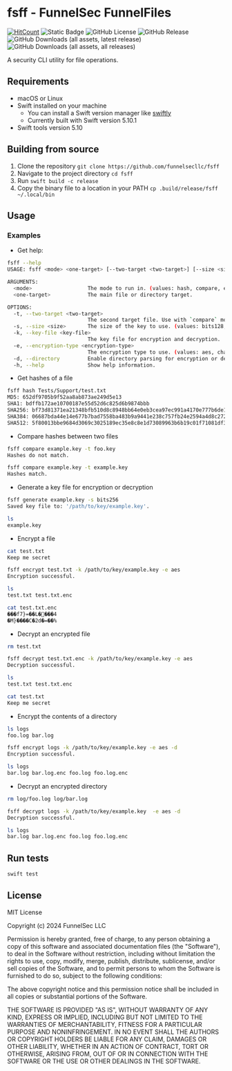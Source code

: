# fsff - FunnelSec FunnelFiles

[![HitCount](https://hits.dwyl.com/funnelsecllc/fsff.svg?style=flat)](http://hits.dwyl.com/funnelsecllc/fsff)
![Static Badge](https://img.shields.io/badge/swift_tools_version-5.10-orange)
![GitHub License](https://img.shields.io/github/license/funnelsecllc/fsff)
![GitHub Release](https://img.shields.io/github/v/release/funnelsecllc/fsff)
![GitHub Downloads (all assets, latest release)](https://img.shields.io/github/downloads/funnelsecllc/fsff/latest/total)
![GitHub Downloads (all assets, all releases)](https://img.shields.io/github/downloads/funnelsecllc/fsff/total)

A security CLI utility for file operations.

## Requirements

- macOS or Linux
- Swift installed on your machine
  - You can install a Swift version manager like [swiftly](https://github.com/swiftlang/swiftly)
  - Currently built with Swift version 5.10.1
- Swift tools version 5.10

## Building from source

1. Clone the repository `git clone https://github.com/funnelsecllc/fsff`
2. Navigate to the project directory `cd fsff`
3. Run `swift build -c release`
4. Copy the binary file to a location in your PATH `cp .build/release/fsff ~/.local/bin`

## Usage

### Examples

- Get help:

```bash
fsff --help
USAGE: fsff <mode> <one-target> [--two-target <two-target>] [--size <size>] [--key-file <key-file>] [--encryption-type <encryption-type>] [--directory]

ARGUMENTS:
  <mode>                  The mode to run in. (values: hash, compare, encrypt, decrypt, generate)
  <one-target>            The main file or directory target.

OPTIONS:
  -t, --two-target <two-target>
                          The second target file. Use with `compare` mode.
  -s, --size <size>       The size of the key to use. (values: bits128, bits192, bits256)
  -k, --key-file <key-file>
                          The key file for encryption and decryption.
  -e, --encryption-type <encryption-type>
                          The encryption type to use. (values: aes, chachapoly)
  -d, --directory         Enable directory parsing for encryption or decryption.
  -h, --help              Show help information.
```

- Get hashes of a file

```bash
fsff hash Tests/Support/test.txt   
MD5: 652df9705b9f52aa8ab873ae249d5e13
SHA1: bdffb172ae10700187e55d52d6c825d6b9874bbb
SHA256: bf73d81371ea21348bfb510d8c8948bb64e0eb3cea97ec991a4170e777b6de18
SHA384: 06687bda44e14e677b7bad7558ba483b9a9441e238c757fb24e2594a4d8c2721edc8af477d5710b4e6e7e27ca1b84640
SHA512: 5f80013bbe9684d3069c3025189ec35e8c8e1d73089963b6b19c01f71081df3113e10dbd5c83a459dd2ba5814932cab156a6fd11938ec26120606bf4ae5b242f
```

- Compare hashes between two files

```bash
fsff compare example.key -t foo.key
Hashes do not match.

fsff compare example.key -t example.key
Hashes match.
```

- Generate a key file for encryption or decryption
  
```bash
fsff generate example.key -s bits256
Saved key file to: '/path/to/key/example.key'.

ls
example.key
```

- Encrypt a file

```bash
cat test.txt
Keep me secret

fsff encrypt test.txt -k /path/to/key/example.key -e aes
Encryption successful.

ls
test.txt test.txt.enc

cat test.txt.enc
���f7}=��L����4
�M}����C�2d�=��%
```

- Decrypt an encrypted file

```bash
rm test.txt

fsff decrypt test.txt.enc -k /path/to/key/example.key -e aes
Decryption successful.

ls
test.txt test.txt.enc

cat test.txt
Keep me secret
```

- Encrypt the contents of a directory

```bash
ls logs
foo.log bar.log

fsff encrypt logs -k /path/to/key/example.key -e aes -d
Encryption successful.

ls logs
bar.log bar.log.enc foo.log foo.log.enc 
```

- Decrypt an encrypted directory

```bash
rm log/foo.log log/bar.log

fsff decrypt logs -k /path/to/key/example.key  -e aes -d
Decryption successful.

ls logs
bar.log bar.log.enc foo.log foo.log.enc 
```

## Run tests

```bash
swift test
```

## License

MIT License

Copyright (c) 2024 FunnelSec LLC

Permission is hereby granted, free of charge, to any person obtaining a copy
of this software and associated documentation files (the "Software"), to deal
in the Software without restriction, including without limitation the rights
to use, copy, modify, merge, publish, distribute, sublicense, and/or sell
copies of the Software, and to permit persons to whom the Software is
furnished to do so, subject to the following conditions:

The above copyright notice and this permission notice shall be included in all
copies or substantial portions of the Software.

THE SOFTWARE IS PROVIDED "AS IS", WITHOUT WARRANTY OF ANY KIND, EXPRESS OR
IMPLIED, INCLUDING BUT NOT LIMITED TO THE WARRANTIES OF MERCHANTABILITY,
FITNESS FOR A PARTICULAR PURPOSE AND NONINFRINGEMENT. IN NO EVENT SHALL THE
AUTHORS OR COPYRIGHT HOLDERS BE LIABLE FOR ANY CLAIM, DAMAGES OR OTHER
LIABILITY, WHETHER IN AN ACTION OF CONTRACT, TORT OR OTHERWISE, ARISING FROM,
OUT OF OR IN CONNECTION WITH THE SOFTWARE OR THE USE OR OTHER DEALINGS IN THE
SOFTWARE.
